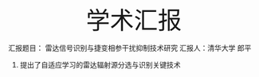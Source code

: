 <div align='center'>
  <font size='20'> 学术汇报</font>
</div>

汇报题目： 雷达信号识别与捷变相参干扰抑制技术研究  汇报人：清华大学 郎平

1. 提出了自适应学习的雷达辐射源分选与识别关键技术

